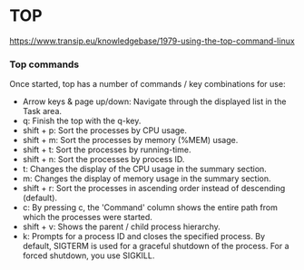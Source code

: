 # TOP

https://www.transip.eu/knowledgebase/1979-using-the-top-command-linux

### Top commands

Once started, top has a number of commands / key combinations for use:

* Arrow keys & page up/down: Navigate through the displayed list in the Task area.
* q: Finish the top with the q-key.
* shift + p: Sort the processes by CPU usage.
* shift + m: Sort the processes by memory (%MEM) usage.
* shift + t: Sort the processes by running-time.
* shift + n: Sort the processes by process ID.
* t: Changes the display of the CPU usage in the summary section.
* m: Changes the display of memory usage in the summary section.
* shift + r: Sort the processes in ascending order instead of descending (default).
* c: By pressing c, the 'Command' column shows the entire path from which the processes were started.
* shift + v: Shows the parent / child process hierarchy.
* k: Prompts for a process ID and closes the specified process. By default, SIGTERM is used for a graceful shutdown of the process. For a forced shutdown, you use SIGKILL.
